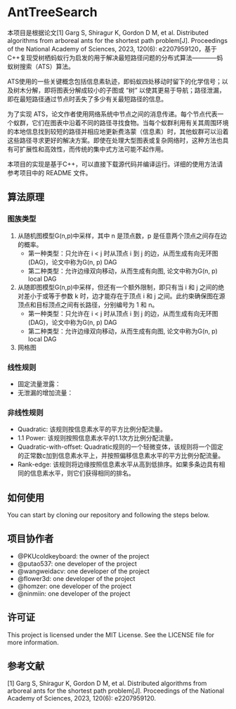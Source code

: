 # AntTreeSearch

本项目是根据论文[1] Garg S, Shiragur K, Gordon D M, et al. Distributed algorithms from arboreal ants for the shortest path problem[J]. Proceedings of the National Academy of Sciences, 2023, 120(6): e2207959120，基于C++复现受树栖蚂蚁行为启发的用于解决最短路径问题的分布式算法————蚂蚁树搜索（ATS）算法。

ATS使用的一些关键概念包括信息素轨迹，即蚂蚁四处移动时留下的化学信号；以及树木分解，即将图表分解成较小的子图或 “树” 以使其更易于导航；路径泄漏，即在最短路径通过节点时丢失了多少有关最短路径的信息。

为了实现 ATS，论文作者使用网络系统中节点之间的消息传递。每个节点代表一个蚁群，它们在图表中沿着不同的路径寻找食物。当每个蚁群利用有关其周围环境的本地信息找到较短的路径并相应地更新费洛蒙（信息素）时，其他蚁群可以沿着这些路径寻求更好的解决方案。即使在处理大型图表或复杂网络时，这种方法也具有可扩展性和高效性，而传统的集中式方法可能不起作用。

本项目的实现是基于C++，可以直接下载源代码并编译运行。详细的使用方法请参考项目中的 README 文件。

## 算法原理

### 图族类型

1. 从随机图模型G(n,p)中采样，其中 n 是顶点数，p 是任意两个顶点之间存在边的概率。
    - 第一种类型：只允许在 i < j 时从顶点 i 到 j 的边，从而生成有向无环图(DAG)，论文中称为G(n, p) DAG
    - 第二种类型：允许边缘双向移动，从而生成有向图, 论文中称为G(n, p) local DAG
2. 从随即图模型G(n,p)中采样，但还有一个额外限制，即只有当 i 和 j 之间的绝对差小于或等于参数 k 时，边才能存在于顶点 i 和 j 之间。此约束确保图在源顶点和目标顶点之间有长路径，分别编号为 1 和 n。
    - 第一种类型：只允许在 i < j 时从顶点 i 到 j 的边，从而生成有向无环图(DAG)，论文中称为G(n, p) DAG
    - 第二种类型：允许边缘双向移动，从而生成有向图, 论文中称为G(n, p) local DAG
3. 网格图

### 线性规则

- 固定流量泄露：
- 无泄漏的增加流量：

### 非线性规则

- Quadratic: 该规则按信息素水平的平方比例分配流量。
- 1.1 Power: 该规则按照信息素水平的1.1次方比例分配流量。
- Quadratic-with-offset: Quadratic规则的一个轻微变体，该规则将一个固定的正常数c加到信息素水平上，并按照偏移信息素水平的平方比例分配流量。
- Rank-edge: 该规则将边缘按照信息素水平从高到低排序。如果多条边具有相同的信息素水平，则它们获得相同的排名。

## 如何使用

You can start by cloning our repository and following the steps below.

## 项目协作者

- @PKUcoldkeyboard: the owner of the project
- @putao537: one developer of the project
- @wangweidacv: one developer of the project
- @flower3d: one developer of the project
- @homzer: one developer of the project
- @ninmiin: one developer of the project

## 许可证

This project is licensed under the MIT License. See the LICENSE file for more information.

## 参考文献

[1] Garg S, Shiragur K, Gordon D M, et al. Distributed algorithms from arboreal ants for the shortest path problem[J]. Proceedings of the National Academy of Sciences, 2023, 120(6): e2207959120.


